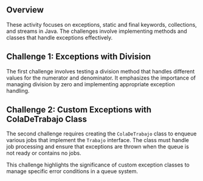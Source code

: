 ## Overview
These activity focuses on exceptions, static and final keywords, collections, and streams in Java. The challenges involve implementing methods and classes that handle exceptions effectively.

## Challenge 1: Exceptions with Division
The first challenge involves testing a division method that handles different values for the numerator and denominator. It emphasizes the importance of managing division by zero and implementing appropriate exception handling.

## Challenge 2: Custom Exceptions with ColaDeTrabajo Class
The second challenge requires creating the `ColaDeTrabajo` class to enqueue various jobs that implement the `Trabajo` interface. The class must handle job processing and ensure that exceptions are thrown when the queue is not ready or contains no jobs. 

This challenge highlights the significance of custom exception classes to manage specific error conditions in a queue system.
